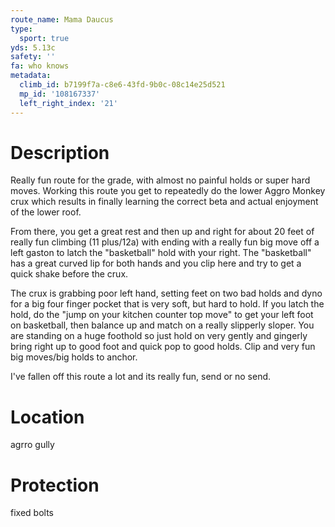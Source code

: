 ```yaml
---
route_name: Mama Daucus
type:
  sport: true
yds: 5.13c
safety: ''
fa: who knows
metadata:
  climb_id: b7199f7a-c8e6-43fd-9b0c-08c14e25d521
  mp_id: '108167337'
  left_right_index: '21'
---
```

# Description
Really fun route for the grade, with almost no painful holds or super hard moves.  Working this route you get to repeatedly do the lower Aggro Monkey crux which results in finally learning the correct beta and actual enjoyment of the lower roof.

From there, you get a great rest and then up and right for about 20 feet of really fun climbing (11 plus/12a) with ending with a really fun big move off a left gaston to latch the "basketball" hold with your right.  The "basketball" has a great curved lip for both hands and you clip here and try to get a quick shake before the crux.

The crux is grabbing poor left hand, setting feet on two bad holds and dyno for a big four finger pocket that is very soft, but hard to hold. If you latch the hold, do the "jump on your kitchen counter top move" to get your left foot on basketball, then balance up and match on a really slipperly sloper.  You are standing on a huge foothold so just hold on very gently and gingerly bring right up to good foot and quick pop to good holds.  Clip and very fun big moves/big holds to anchor.

I've fallen off this route a lot and its really fun, send or no send.

# Location
agrro gully

# Protection
fixed bolts
